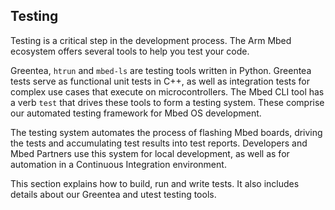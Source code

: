<h2 id="tools-testing">Testing</h2>

Testing is a critical step in the development process. The Arm Mbed ecosystem offers several tools to help you test your code. 

Greentea, `htrun` and `mbed-ls` are testing tools written in Python. Greentea tests serve as functional unit tests in C++, as well as integration tests for complex use cases that execute on microcontrollers. The Mbed CLI tool has a verb `test` that drives these tools to form a testing system. These comprise our automated testing framework for Mbed OS development. 

The testing system automates the process of flashing Mbed boards, driving the tests and accumulating test results into test reports. Developers and Mbed Partners use this system for local development, as well as for automation in a Continuous Integration environment.

This section explains how to build, run and write tests. It also includes details about our Greentea and utest testing tools.
